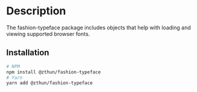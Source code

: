 # Description

The fashion-typeface package includes objects that help with loading and viewing supported browser fonts.

## Installation

```sh
# NPM
npm install @zthun/fashion-typeface
# Yarn
yarn add @zthun/fashion-typeface
```
